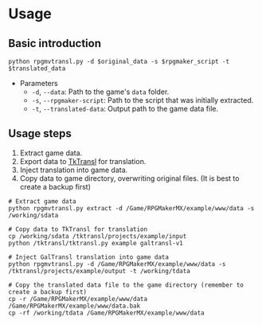 # Usage
## Basic introduction
```shell
python rpgmvtransl.py -d $original_data -s $rpgmaker_script -t $translated_data
```
- Parameters
  - `-d`, `--data`: Path to the game's `data` folder.
  - `-s`, `--rpgmaker-script`: Path to the script that was initially extracted.
  - `-t`, `--translated-data`: Output path to the game data file.

## Usage steps
1. Extract game data.
2. Export data to [TkTransl](https://github.com/thiliapr/TkTransl) for translation.
3. Inject translation into game data.
4. Copy data to game directory, overwriting original files. (It is best to create a backup first)

```shell
# Extract game data
python rpgmvtransl.py extract -d /Game/RPGMakerMX/example/www/data -s /working/sdata

# Copy data to TkTransl for translation
cp /working/sdata /tktransl/projects/example/input
python /tktransl/tktransl.py example galtransl-v1

# Inject GalTransl translation into game data
python rpgmvtransl.py -d /Game/RPGMakerMX/example/www/data -s /tktransl/projects/example/output -t /working/tdata

# Copy the translated data file to the game directory (remember to create a backup first)
cp -r /Game/RPGMakerMX/example/www/data /Game/RPGMakerMX/example/www/data.bak
cp -rf /working/tdata /Game/RPGMakerMX/example/www/data
```
